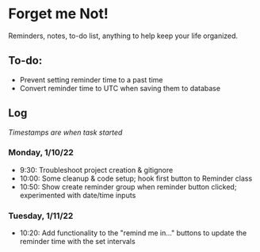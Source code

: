 # Forget me Not!
Reminders, notes, to-do list, anything to help keep your life organized.

## To-do:
* Prevent setting reminder time to a past time
* Convert reminder time to UTC when saving them to database

## Log
*Timestamps are when task started*

### Monday, 1/10/22
* 9:30: Troubleshoot project creation & gitignore
* 10:00: Some cleanup & code setup; hook first button to Reminder class
* 10:50: Show create reminder group when reminder button clicked; experimented with date/time inputs

### Tuesday, 1/11/22
* 10:20: Add functionality to the "remind me in..." buttons to update the reminder time with the set intervals